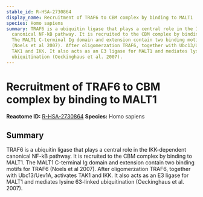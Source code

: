 ```yaml
---
stable_id: R-HSA-2730864
display_name: Recruitment of TRAF6 to CBM complex by binding to MALT1
species: Homo sapiens
summary: TRAF6 is a ubiquitin ligase that plays a central role in the IKK-dependent
  canonical NF-kB pathway. It is recruited to the CBM complex by binding to MALT1.
  The MALT1 C-terminal Ig domain and extension contain two binding motifs for TRAF6
  (Noels et al 2007). After oligomerzation TRAF6, together with Ubc13/Uev1A, activates
  TAK1 and IKK. It also acts as an E3 ligase for MALT1 and mediates lysine 63-linked
  ubiquitination (Oeckinghaus et al. 2007).
---
```


# Recruitment of TRAF6 to CBM complex by binding to MALT1
**Reactome ID:** [R-HSA-2730864](https://reactome.org/content/detail/R-HSA-2730864)
**Species:** Homo sapiens

## Summary

TRAF6 is a ubiquitin ligase that plays a central role in the IKK-dependent canonical NF-kB pathway. It is recruited to the CBM complex by binding to MALT1. The MALT1 C-terminal Ig domain and extension contain two binding motifs for TRAF6 (Noels et al 2007). After oligomerzation TRAF6, together with Ubc13/Uev1A, activates TAK1 and IKK. It also acts as an E3 ligase for MALT1 and mediates lysine 63-linked ubiquitination (Oeckinghaus et al. 2007).

